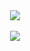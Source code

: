 <div align="center">
  <img src="https://i.imgur.com/LID4HYe.png"><br><br>
  <img src="https://i.imgur.com/2FeLIp3.png"><br>
</div>

